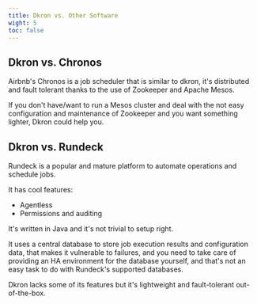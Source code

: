 ```yaml
---
title: Dkron vs. Other Software
wight: 5
toc: false
---
```


## Dkron vs. Chronos

Airbnb's Chronos is a job scheduler that is similar to dkron, it's distributed and fault tolerant thanks to the use of Zookeeper and Apache Mesos.

If you don't have/want to run a Mesos cluster and deal with the not easy configuration and maintenance of Zookeeper and you want something lighter, Dkron could help you.

## Dkron vs. Rundeck

Rundeck is a popular and mature platform to automate operations and schedule jobs.

It has cool features:

- Agentless
- Permissions and auditing

It's written in Java and it's not trivial to setup right.

It uses a central database to store job execution results and configuration data, that makes it vulnerable to failures, and you need to take care of providing an HA environment for the database yourself, and that's not an easy task to do with Rundeck's supported databases.

Dkron lacks some of its features but it's lightweight and fault-tolerant out-of-the-box.
